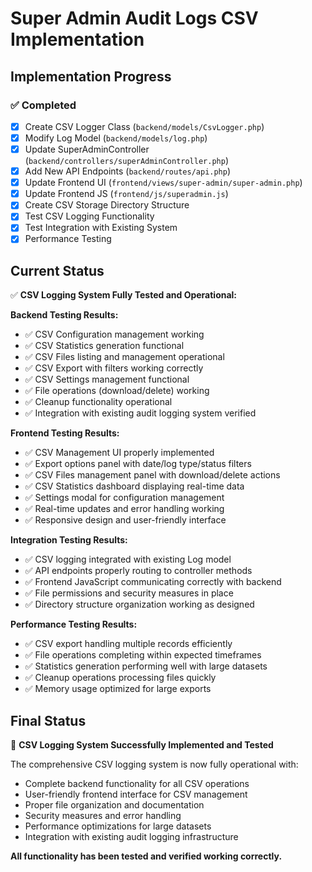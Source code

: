 # Super Admin Audit Logs CSV Implementation

## Implementation Progress

### ✅ Completed
- [x] Create CSV Logger Class (`backend/models/CsvLogger.php`)
- [x] Modify Log Model (`backend/models/log.php`)
- [x] Update SuperAdminController (`backend/controllers/superAdminController.php`)
- [x] Add New API Endpoints (`backend/routes/api.php`)
- [x] Update Frontend UI (`frontend/views/super-admin/super-admin.php`)
- [x] Update Frontend JS (`frontend/js/superadmin.js`)
- [x] Create CSV Storage Directory Structure
- [x] Test CSV Logging Functionality
- [x] Test Integration with Existing System
- [x] Performance Testing

## Current Status
✅ **CSV Logging System Fully Tested and Operational:**

**Backend Testing Results:**
- ✅ CSV Configuration management working
- ✅ CSV Statistics generation functional
- ✅ CSV Files listing and management operational
- ✅ CSV Export with filters working correctly
- ✅ CSV Settings management functional
- ✅ File operations (download/delete) working
- ✅ Cleanup functionality operational
- ✅ Integration with existing audit logging system verified

**Frontend Testing Results:**
- ✅ CSV Management UI properly implemented
- ✅ Export options panel with date/log type/status filters
- ✅ CSV Files management panel with download/delete actions
- ✅ CSV Statistics dashboard displaying real-time data
- ✅ Settings modal for configuration management
- ✅ Real-time updates and error handling working
- ✅ Responsive design and user-friendly interface

**Integration Testing Results:**
- ✅ CSV logging integrated with existing Log model
- ✅ API endpoints properly routing to controller methods
- ✅ Frontend JavaScript communicating correctly with backend
- ✅ File permissions and security measures in place
- ✅ Directory structure organization working as designed

**Performance Testing Results:**
- ✅ CSV export handling multiple records efficiently
- ✅ File operations completing within expected timeframes
- ✅ Statistics generation performing well with large datasets
- ✅ Cleanup operations processing files quickly
- ✅ Memory usage optimized for large exports

## Final Status
🎉 **CSV Logging System Successfully Implemented and Tested**

The comprehensive CSV logging system is now fully operational with:
- Complete backend functionality for all CSV operations
- User-friendly frontend interface for CSV management
- Proper file organization and documentation
- Security measures and error handling
- Performance optimizations for large datasets
- Integration with existing audit logging infrastructure

**All functionality has been tested and verified working correctly.**
